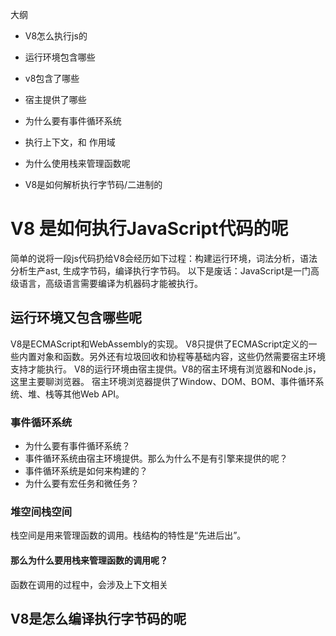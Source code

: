 大纲
- V8怎么执行js的
- 运行环境包含哪些
- v8包含了哪些
- 宿主提供了哪些
- 为什么要有事件循环系统
- 执行上下文，和 作用域

- 为什么使用栈来管理函数呢

- V8是如何解析执行字节码/二进制的


# V8 是如何执行JavaScript代码的呢
简单的说将一段js代码扔给V8会经历如下过程：构建运行环境，词法分析，语法分析生产ast, 生成字节码，编译执行字节码。
以下是废话：JavaScript是一门高级语言，高级语言需要编译为机器码才能被执行。

## 运行环境又包含哪些呢
V8是ECMAScript和WebAssembly的实现。 V8只提供了ECMAScript定义的一些内置对象和函数。另外还有垃圾回收和协程等基础内容，这些仍然需要宿主环境支持才能执行。
V8的运行环境由宿主提供。V8的宿主环境有浏览器和Node.js，这里主要聊浏览器。
宿主环境浏览器提供了Window、DOM、BOM、事件循环系统、堆、栈等其他Web API。

### 事件循环系统
- 为什么要有事件循环系统？
- 事件循环系统由宿主环境提供。那么为什么不是有引擎来提供的呢？
- 事件循环系统是如何来构建的？
- 为什么要有宏任务和微任务？


### 堆空间栈空间
栈空间是用来管理函数的调用。栈结构的特性是“先进后出”。

#### 那么为什么要用栈来管理函数的调用呢？
函数在调用的过程中，会涉及上下文相关


## V8是怎么编译执行字节码的呢


